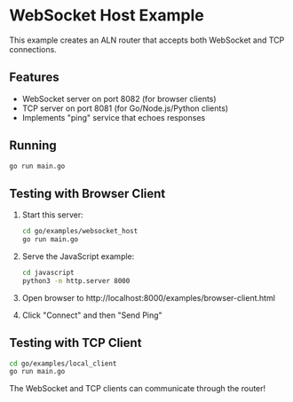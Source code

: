 # WebSocket Host Example

This example creates an ALN router that accepts both WebSocket and TCP connections.

## Features

- WebSocket server on port 8082 (for browser clients)
- TCP server on port 8081 (for Go/Node.js/Python clients)
- Implements "ping" service that echoes responses

## Running

```bash
go run main.go
```

## Testing with Browser Client

1. Start this server:
   ```bash
   cd go/examples/websocket_host
   go run main.go
   ```

2. Serve the JavaScript example:
   ```bash
   cd javascript
   python3 -m http.server 8000
   ```

3. Open browser to http://localhost:8000/examples/browser-client.html

4. Click "Connect" and then "Send Ping"

## Testing with TCP Client

```bash
cd go/examples/local_client
go run main.go
```

The WebSocket and TCP clients can communicate through the router!
